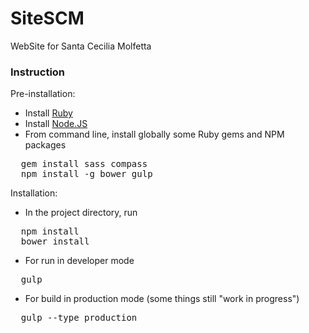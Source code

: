 # SiteSCM
WebSite for Santa Cecilia Molfetta

### Instruction
Pre-installation:
* Install [Ruby](https://www.ruby-lang.org)
* Install [Node.JS](https://nodejs.org/)
* From command line, install globally some Ruby gems and NPM packages
<pre>
  gem install sass compass
  npm install -g bower gulp
</pre>


Installation:
* In the project directory, run
<pre>
  npm install
  bower install
</pre>
* For run in developer mode
<pre>
  gulp
</pre>
* For build in production mode (some things still "work in progress")
<pre>
  gulp --type production
</pre>